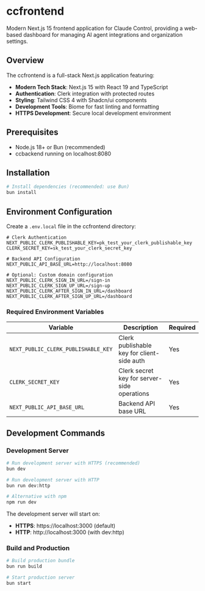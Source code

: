 # ccfrontend

Modern Next.js 15 frontend application for Claude Control, providing a web-based dashboard for managing AI agent integrations and organization settings.

## Overview

The ccfrontend is a full-stack Next.js application featuring:
- **Modern Tech Stack**: Next.js 15 with React 19 and TypeScript
- **Authentication**: Clerk integration with protected routes
- **Styling**: Tailwind CSS 4 with Shadcn/ui components
- **Development Tools**: Biome for fast linting and formatting
- **HTTPS Development**: Secure local development environment

## Prerequisites

- Node.js 18+ or Bun (recommended)
- ccbackend running on localhost:8080

## Installation

```bash
# Install dependencies (recommended: use Bun)
bun install
```

## Environment Configuration

Create a `.env.local` file in the ccfrontend directory:

```env
# Clerk Authentication
NEXT_PUBLIC_CLERK_PUBLISHABLE_KEY=pk_test_your_clerk_publishable_key
CLERK_SECRET_KEY=sk_test_your_clerk_secret_key

# Backend API Configuration
NEXT_PUBLIC_API_BASE_URL=http://localhost:8080

# Optional: Custom domain configuration
NEXT_PUBLIC_CLERK_SIGN_IN_URL=/sign-in
NEXT_PUBLIC_CLERK_SIGN_UP_URL=/sign-up
NEXT_PUBLIC_CLERK_AFTER_SIGN_IN_URL=/dashboard
NEXT_PUBLIC_CLERK_AFTER_SIGN_UP_URL=/dashboard
```

### Required Environment Variables

| Variable | Description | Required |
|----------|-------------|----------|
| `NEXT_PUBLIC_CLERK_PUBLISHABLE_KEY` | Clerk publishable key for client-side auth | Yes |
| `CLERK_SECRET_KEY` | Clerk secret key for server-side operations | Yes |
| `NEXT_PUBLIC_API_BASE_URL` | Backend API base URL | Yes |

## Development Commands

### Development Server

```bash
# Run development server with HTTPS (recommended)
bun dev

# Run development server with HTTP
bun run dev:http

# Alternative with npm
npm run dev
```

The development server will start on:
- **HTTPS**: https://localhost:3000 (default)
- **HTTP**: http://localhost:3000 (with dev:http)

### Build and Production

```bash
# Build production bundle
bun run build

# Start production server
bun start
```

